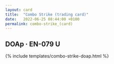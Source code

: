 ```yaml
---
layout: card
title:  "Combo Strike (trading card)"
date:   2022-06-25 08:44:00 +0100
permalink: combo-strike_(card)
---
```


## DOAp &middot; EN-079 U

{% include templates/combo-strike-doap.html %}